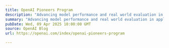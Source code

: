 ```yaml
---
title: OpenAI Pioneers Program
description: "Advancing model performance and real world evaluation in applied domains."
summary: "Advancing model performance and real world evaluation in applied domains."
pubDate: Wed, 09 Apr 2025 10:00:00 GMT
source: OpenAI Blog
url: https://openai.com/index/openai-pioneers-program

---
```


